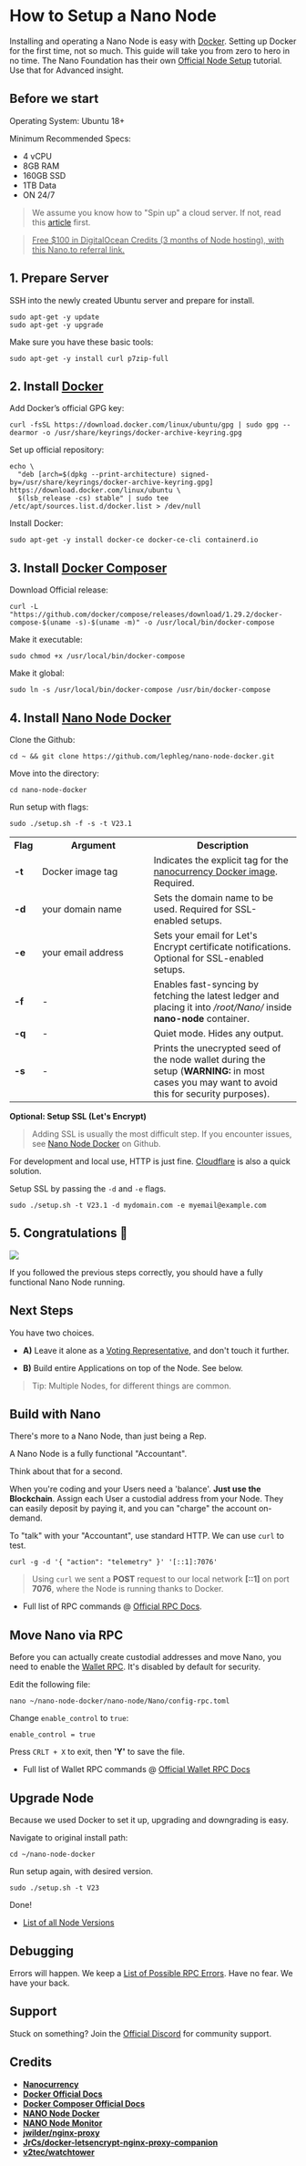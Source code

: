 # How to Setup a Nano Node

Installing and operating a Nano Node is easy with [Docker](https://docs.docker.com/get-started/overview/#:~:text=Docker%20is%20an%20open%20platform,ways%20you%20manage%20your%20applications.). Setting up Docker for the first time, not so much. This guide will take you from zero to hero in no time. The Nano Foundation has their own [Official Node Setup](https://docs.nano.org/running-a-node/node-setup/) tutorial. Use that for Advanced insight.

## Before we start

Operating System: Ubuntu 18+
 
Minimum Recommended Specs: 

- 4 vCPU
- 8GB RAM
- 160GB SSD
- 1TB Data
- ON 24/7

>We assume you know how to "Spin up" a cloud server. If not, read this [article](https://docs.digitalocean.com/products/droplets/how-to/create/) first. 

<a href="https://m.do.co/c/f139acf4ddcb" target="_blank">

> Free $100 in DigitalOcean Credits (3 months of Node hosting), with this Nano.to referral link.

</a>

## 1. Prepare Server

SSH into the newly created Ubuntu server and prepare for install.

```
sudo apt-get -y update
sudo apt-get -y upgrade
```

Make sure you have these basic tools:

```
sudo apt-get -y install curl p7zip-full
```

## 2. Install [Docker](https://docs.docker.com/engine/install/ubuntu/)


Add Docker’s official GPG key:

```
curl -fsSL https://download.docker.com/linux/ubuntu/gpg | sudo gpg --dearmor -o /usr/share/keyrings/docker-archive-keyring.gpg
```

Set up official repository:

```
echo \
  "deb [arch=$(dpkg --print-architecture) signed-by=/usr/share/keyrings/docker-archive-keyring.gpg] https://download.docker.com/linux/ubuntu \
  $(lsb_release -cs) stable" | sudo tee /etc/apt/sources.list.d/docker.list > /dev/null
```

Install Docker:

```
sudo apt-get -y install docker-ce docker-ce-cli containerd.io
```

## 3. Install [Docker Composer](https://docs.docker.com/compose/install/)

Download Official release:

```
curl -L "https://github.com/docker/compose/releases/download/1.29.2/docker-compose-$(uname -s)-$(uname -m)" -o /usr/local/bin/docker-compose
```

Make it executable:

```
sudo chmod +x /usr/local/bin/docker-compose
```

Make it global:

```
sudo ln -s /usr/local/bin/docker-compose /usr/bin/docker-compose
```

## 4. Install [Nano Node Docker](https://github.com/lephleg/nano-node-docker)

Clone the Github:

```
cd ~ && git clone https://github.com/lephleg/nano-node-docker.git
```

Move into the directory:

```
cd nano-node-docker
```

Run setup with flags:

```
sudo ./setup.sh -f -s -t V23.1
```

<table>
    <tr>
        <th width="20px">Flag</th>
        <th width="180px">Argument</th>
        <th>Description</th>
    </tr>
    <tr>
        <td><b>-t</b></td>
        <td>Docker image tag</td>
        <td>Indicates the explicit tag for the <a href="https://hub.docker.com/r/nanocurrency/nano/tags" target="_blank">nanocurrency Docker image</a>. Required.</td>
    </tr>
    <tr>
        <td><b>-d</b></td>
        <td>your domain name</td>
        <td>Sets the domain name to be used. Required for SSL-enabled setups.</td>
    </tr>
    <tr>
        <td><b>-e</b></td>
        <td>your email address</td>
        <td>Sets your email for Let's Encrypt certificate notifications. Optional for SSL-enabled setups.</td>
    </tr>
    <tr>
        <td><b>-f</b></td>
        <td>-</td>
        <td>Enables fast-syncing by fetching the latest ledger and placing it into <i>/root/Nano/</i> inside <b>nano-node</b>
            container.</td>
    </tr>
    <tr>
        <td><b>-q</b></td>
        <td>-</td>
        <td>Quiet mode. Hides any output.</td>
    </tr>
    <tr>
        <td><b>-s</b></td>
        <td>-</td>
        <td>Prints the unecrypted seed of the node wallet during the setup (<b>WARNING:</b> in most cases you may want to avoid this
            for security purposes).</td>
    </tr>
</table>

**Optional: Setup SSL (Let's Encrypt)**

> Adding SSL is usually the most difficult step. If you encounter issues, see [Nano Node Docker](https://github.com/lephleg/nano-node-docker) on Github. 

For development and local use, HTTP is just fine. [Cloudflare](https://www.cloudflare.com/) is also a quick solution.

Setup SSL by passing the ```-d``` and ```-e``` flags.

```
sudo ./setup.sh -t V23.1 -d mydomain.com -e myemail@example.com
```


## 5. Congratulations 🎉

![](../assets/screenshot.png)

If you followed the previous steps correctly, you should have a fully functional Nano Node running. 

## Next Steps

You have two choices. 

- **A)** Leave it alone as a [Voting Representative](https://docs.nano.org/running-a-node/overview/), and don't touch it further.

- **B)** Build entire Applications on top of the Node. See below.

> Tip: Multiple Nodes, for different things are common.

## Build with Nano

There's more to a Nano Node, than just being a Rep. 

A Nano Node is a fully functional "Accountant". 

Think about that for a second. 

When you're coding and your Users need a 'balance'. **Just use the Blockchain**. Assign each User a custodial address from your Node. They can easily deposit by paying it, and you can "charge" the account on-demand. 

To "talk" with your "Accountant", use standard HTTP. We can use ```curl``` to test.

```
curl -g -d '{ "action": "telemetry" }' '[::1]:7076'
```

> Using ```curl``` we sent a **POST** request to our local network **[::1]** on port **7076**, where the Node is running thanks to Docker.

- Full list of RPC commands @ [Official RPC Docs](https://docs.nano.org/commands/rpc-protocol). 

## Move Nano via RPC

Before you can actually create custodial addresses and move Nano, you need to enable the [Wallet RPC](https://docs.nano.org/commands/rpc-protocol/#wallet-rpcs). It's disabled by default for security.

Edit the following file:

```
nano ~/nano-node-docker/nano-node/Nano/config-rpc.toml
```

Change ```enable_control``` to ```true```:

```
enable_control = true
```

Press ```CRLT + X``` to exit, then **'Y'** to save the file. 

- Full list of Wallet RPC commands @ [Official Wallet RPC Docs](https://docs.nano.org/commands/rpc-protocol)

## Upgrade Node

Because we used Docker to set it up, upgrading and downgrading is easy.

Navigate to original install path:

```
cd ~/nano-node-docker 
```

Run setup again, with desired version.

```
sudo ./setup.sh -t V23
```

Done!

- [List of all Node Versions](https://hub.docker.com/r/nanocurrency/nano/tags)

## Debugging

Errors will happen. We keep a [List of Possible RPC Errors](/rpc-errors). Have no fear. We have your back.

## Support

Stuck on something? Join the [Official Discord](https://discord.com/invite/RNAE2R9) for community support.

## Credits

* **[Nanocurrency](https://github.com/nanocurrency/nano-node)**
* **[Docker Official Docs](https://docs.docker.com/engine/install/ubuntu/)**
* **[Docker Composer Official Docs](https://docs.docker.com/compose/install/)**
* **[NANO Node Docker](https://github.com/lephleg/nano-node-docker)**
* **[NANO Node Monitor](https://github.com/NanoTools/nanoNodeMonitor)**
* **[jwilder/nginx-proxy](https://github.com/jwilder/nginx-proxy)**
* **[JrCs/docker-letsencrypt-nginx-proxy-companion](https://github.com/JrCs/docker-letsencrypt-nginx-proxy-companion)**
* **[v2tec/watchtower](https://github.com/v2tec/watchtower)**
